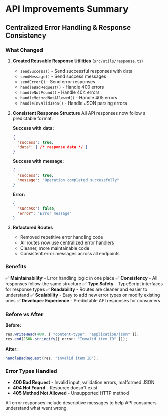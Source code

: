 # API Improvements Summary

## Centralized Error Handling & Response Consistency

### What Changed

1. **Created Reusable Response Utilities** (`src/utils/response.ts`)
   - `sendSuccess()` - Send successful responses with data
   - `sendMessage()` - Send success messages
   - `sendError()` - Send error responses
   - `handleBadRequest()` - Handle 400 errors
   - `handleNotFound()` - Handle 404 errors
   - `handleMethodNotAllowed()` - Handle 405 errors
   - `handleInvalidJson()` - Handle JSON parsing errors

2. **Consistent Response Structure**
   All API responses now follow a predictable format:

   **Success with data:**
   ```json
   {
     "success": true,
     "data": { /* response data */ }
   }
   ```

   **Success with message:**
   ```json
   {
     "success": true,
     "message": "Operation completed successfully"
   }
   ```

   **Error:**
   ```json
   {
     "success": false,
     "error": "Error message"
   }
   ```

3. **Refactored Routes**
   - Removed repetitive error handling code
   - All routes now use centralized error handlers
   - Cleaner, more maintainable code
   - Consistent error messages across all endpoints

### Benefits

✅ **Maintainability** - Error handling logic in one place
✅ **Consistency** - All responses follow the same structure
✅ **Type Safety** - TypeScript interfaces for response types
✅ **Readability** - Routes are cleaner and easier to understand
✅ **Scalability** - Easy to add new error types or modify existing ones
✅ **Developer Experience** - Predictable API responses for consumers

### Before vs After

**Before:**
```typescript
res.writeHead(400, { "content-type": "application/json" });
res.end(JSON.stringify({ error: "Invalid item ID" }));
```

**After:**
```typescript
handleBadRequest(res, "Invalid item ID");
```

### Error Types Handled

- **400 Bad Request** - Invalid input, validation errors, malformed JSON
- **404 Not Found** - Resource doesn't exist
- **405 Method Not Allowed** - Unsupported HTTP method

All error responses include descriptive messages to help API consumers understand what went wrong.
